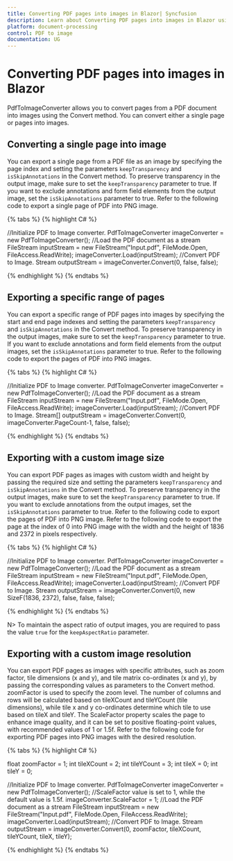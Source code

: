 ```yaml
---
title: Converting PDF pages into images in Blazor| Syncfusion
description: Learn about Converting PDF pages into images in Blazor using Syncfusion PdfToImageConverter.
platform: document-processing
control: PDF to image
documentation: UG
---
```


# Converting PDF pages into images in Blazor

PdfToImageConverter allows you to convert pages from a PDF document into images using the Convert method. You can convert either a single page or pages into images.

## Converting a single page into image

You can export a single page from a PDF file as an image by specifying the page index and setting the parameters `keepTransparency` and `isSkipAnnotations` in the Convert method. To preserve transparency in the output image, make sure to set the `keepTransparency` parameter to true. If you want to exclude annotations and form field elements from the output image, set the `isSkipAnnotations` parameter to true. Refer to the following code to export a single page of PDF into PNG image.

{% tabs %}
{% highlight C# %}

//Initialize PDF to Image converter.
PdfToImageConverter imageConverter = new PdfToImageConverter();
//Load the PDF document as a stream
FileStream inputStream = new FileStream("Input.pdf", FileMode.Open, FileAccess.ReadWrite);
imageConverter.Load(inputStream);
//Convert PDF to Image.
Stream outputStream = imageConverter.Convert(0, false, false);

{% endhighlight %}
{% endtabs %}

## Exporting a specific range of pages

You can export a specific range of PDF pages into images by specifying the start and end page indexes and setting the parameters `keepTransparency` and `isSkipAnnotations` in the Convert method. To preserve transparency in the output images, make sure to set the `keepTransparency` parameter to true. If you want to exclude annotations and form field elements from the output images, set the `isSkipAnnotations` parameter to true. Refer to the following code to export the pages of PDF into PNG images.

{% tabs %}
{% highlight C# %}

//Initialize PDF to Image converter.
PdfToImageConverter imageConverter = new PdfToImageConverter();
//Load the PDF document as a stream
FileStream inputStream = new FileStream("Input.pdf", FileMode.Open, FileAccess.ReadWrite);
imageConverter.Load(inputStream);
//Convert PDF to Image.
Stream[] outputStream = imageConverter.Convert(0, imageConverter.PageCount-1, false, false);

{% endhighlight %}
{% endtabs %}

## Exporting with a custom image size

You can export PDF pages as images with custom width and height by passing the required size and setting the parameters `keepTransparency` and `isSkipAnnotations` in the Convert method. To preserve transparency in the output images, make sure to set the `keepTransparency` parameter to true. If you want to exclude annotations from the output images, set the `isSkipAnnotations` parameter to true. Refer to the following code to export the pages of PDF into PNG image. Refer to the following code to export the page at the index of 0 into PNG image with the width and the height of 1836 and 2372 in pixels respectively.

{% tabs %}
{% highlight C# %}

//Initialize PDF to Image converter.
PdfToImageConverter imageConverter = new PdfToImageConverter();
//Load the PDF document as a stream
FileStream inputStream = new FileStream("Input.pdf", FileMode.Open, FileAccess.ReadWrite);
imageConverter.Load(inputStream);
//Convert PDF to Image.
Stream outputStream = imageConverter.Convert(0, new SizeF(1836, 2372), false, false, false);

{% endhighlight %}
{% endtabs %}

N> To maintain the aspect ratio of output images, you are required to pass the value `true` for the `keepAspectRatio` parameter.

## Exporting with a custom image resolution

You can export PDF pages as images with specific attributes, such as zoom factor, tile dimensions (x and y), and tile matrix co-ordinates (x and y), by passing the corresponding values as parameters to the Convert method. zoomFactor is used to specify the zoom level. The number of columns and rows will be calculated based on tileXCount and tileYCount (tile dimensions), while tile x and y co-ordinates determine which tile to use based on tileX and tileY. The ScaleFactor property scales the page to enhance image quality, and it can be set to positive floating-point values, with recommended values of 1 or 1.5f. Refer to the following code for exporting PDF pages into PNG images with the desired resolution.

{% tabs %}
{% highlight C# %}

float zoomFactor = 1;
int tileXCount = 2;
int tileYCount = 3;
int tileX = 0;
int tileY = 0;

//Initialize PDF to Image converter.
PdfToImageConverter imageConverter = new PdfToImageConverter();
//ScaleFactor value is set to 1, while the default value is 1.5f.
imageConverter.ScaleFactor = 1;
//Load the PDF document as a stream
FileStream inputStream = new FileStream("Input.pdf", FileMode.Open, FileAccess.ReadWrite);
imageConverter.Load(inputStream);
//Convert PDF to Image.
Stream outputStream = imageConverter.Convert(0, zoomFactor, tileXCount, tileYCount, tileX, tileY);

{% endhighlight %}
{% endtabs %}